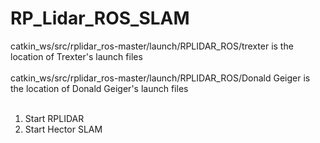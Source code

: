 # RP_Lidar_ROS_SLAM
catkin_ws/src/rplidar_ros-master/launch/RPLIDAR_ROS/trexter is the location of Trexter's launch files<br><br>
catkin_ws/src/rplidar_ros-master/launch/RPLIDAR_ROS/Donald Geiger is the location of Donald Geiger's launch files<br>
<br>
1) Start RPLIDAR <br>
2) Start Hector SLAM

